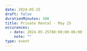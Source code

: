 ```yaml
---
date: 2024-05-25
draft: false
durationMinutes: 300
title: Private Rental - May 25
occurances:
  - date: 2024-05-25T08:00:00-06:00
    note: ""
type: event
---
```

